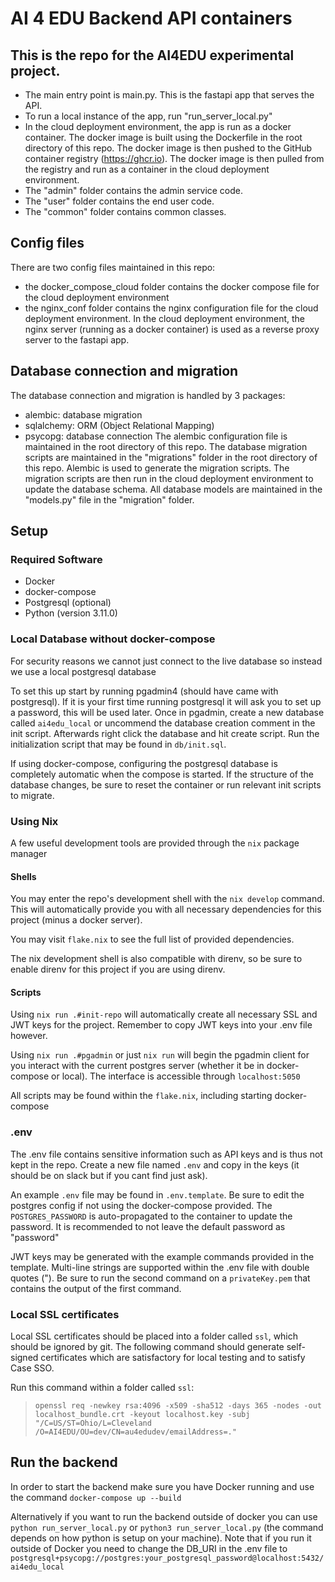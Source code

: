 # AI 4 EDU Backend API containers

## This is the repo for the AI4EDU experimental project.
- The main entry point is main.py. This is the fastapi app that serves the API.
- To run a local instance of the app, run "run_server_local.py"
- In the cloud deployment environment, the app is run as a docker container. The docker image is built using the Dockerfile in the root directory of this repo. The docker image is then pushed to the GitHub container registry (https://ghcr.io). The docker image is then pulled from the registry and run as a container in the cloud deployment environment.
- The "admin" folder contains the admin service code.
- The "user" folder contains the end user code.
- The "common" folder contains common classes.

## Config files
There are two config files maintained in this repo:
- the docker_compose_cloud folder contains the docker compose file for the cloud deployment environment
- the nginx_conf folder contains the nginx configuration file for the cloud deployment environment. In the cloud deployment environment, the nginx server (running as a docker container) is used as a reverse proxy server to the fastapi app.

## Database connection and migration
The database connection and migration is handled by 3 packages:
- alembic: database migration
- sqlalchemy: ORM (Object Relational Mapping)
- psycopg: database connection
The alembic configuration file is maintained in the root directory of this repo. The database migration scripts are maintained in the "migrations" folder in the root directory of this repo.
Alembic is used to generate the migration scripts. The migration scripts are then run in the cloud deployment environment to update the database schema.
All database models are maintained in the "models.py" file in the "migration" folder.

## Setup

### Required Software

- Docker
- docker-compose
- Postgresql (optional)
- Python (version 3.11.0)

### Local Database without docker-compose

For security reasons we cannot just connect to the live database so instead we use a local postgresql database

To set this up start by running pgadmin4 (should have came with postgresql). If it is your first time running postgresql it will ask you to set up a password, this will be used later. Once in pgadmin, create a new database called `ai4edu_local` or uncommend the database creation comment in the init script. Afterwards right click the database and hit create script. Run the initialization script that may be found in `db/init.sql`.

If using docker-compose, configuring the postgresql database is completely automatic when the compose is started. If the structure of the database changes, be sure to reset the container or run relevant init scripts to migrate.

### Using Nix

A few useful development tools are provided through the `nix` package manager

#### Shells

You may enter the repo's development shell with the `nix develop` command. This will automatically provide you with all necessary dependencies for this project (minus a docker server).

You may visit `flake.nix` to see the full list of provided dependencies.

The nix development shell is also compatible with direnv, so be sure to enable direnv for this project if you are using direnv.

#### Scripts

Using `nix run .#init-repo` will automatically create all necessary SSL and JWT keys for the project. Remember to copy JWT keys into your .env file however.

Using `nix run .#pgadmin` or just `nix run` will begin the pgadmin client for you interact with the current postgres server (whether it be in docker-compose or local). The interface is accessible through `localhost:5050`

All scripts may be found within the `flake.nix`, including starting docker-compose

### .env

The .env file contains sensitive information such as API keys and is thus not kept in the repo. Create a new file named `.env` and copy in the keys (it should be on slack but if you cant find just ask).

An example `.env` file may be found in `.env.template`. Be sure to edit the postgres config if not using the docker-compose provided. The `POSTGRES_PASSWORD` is auto-propagated to the container to update the password. It is recommended to not leave the default password as "password"

JWT keys may be generated with the example commands provided in the template. Multi-line strings are supported within the .env file with double quotes ("). Be sure to run the second command on a `privateKey.pem` that contains the output of the first command.

### Local SSL certificates

Local SSL certificates should be placed into a folder called `ssl`, which should be ignored by git. The following command should generate self-signed certificates which are satisfactory for local testing and to satisfy Case SSO.

Run this command within a folder called `ssl`:
> `openssl req -newkey rsa:4096 -x509 -sha512 -days 365 -nodes -out localhost_bundle.crt -keyout localhost.key -subj "/C=US/ST=Ohio/L=Cleveland /O=AI4EDU/OU=dev/CN=au4edudev/emailAddress=."`

## Run the backend

In order to start the backend make sure you have Docker running and use the command `docker-compose up --build`

Alternatively if you want to run the backend outside of docker you can use `python run_server_local.py` or `python3 run_server_local.py` (the command depends on how python is setup on your machine). Note that if you run it outside of Docker you need to change the DB_URI in the .env file to `postgresql+psycopg://postgres:your_postgresql_password@localhost:5432/ai4edu_local`